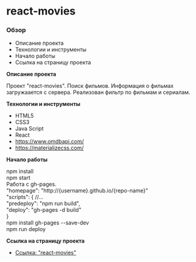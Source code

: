 # react-movies

### Обзор

* Описание проекта
* Технологии и инструменты
* Начало работы
* Cсылка на страницу проекта

**Описание проекта**

Проект "react-movies". Поиск фильмов. Информация о фильмах загружаается с сервера. Реализован фильтр по фильмам и сериалам.

**Технологии и инструменты**

* HTML5
* CSS3
* Java Script
* React
* https://www.omdbapi.com/
* https://materializecss.com/

**Начало работы**

npm install <br/>
npm start <br/>
Работа с gh-pages.<br/>
"homepage": "http://{username}.github.io/{repo-name}"<br/>
"scripts": {
//...<br/>
"predeploy": "npm run build",<br/>
"deploy": "gh-pages -d build"<br/>
}<br/>
npm install gh-pages --save-dev <br/>
npm run deploy <br/>

**Cсылка на страницу проекта**

* [Ссылка: "react-movies"](https://mariyazakharova73.github.io/react-movies/)
